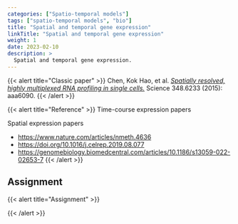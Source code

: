 ```yaml
---
categories: ["Spatio-temporal models"]
tags: ["spatio-temporal models", "bio"]
title: "Spatial and temporal gene expression"
linkTitle: "Spatial and temporal gene expression"
weight: 1
date: 2023-02-10
description: >
  Spatial and temporal gene expression.
---
```


{{< alert title="Classic paper" >}}
Chen, Kok Hao, et al. [*Spatially resolved, highly multiplexed RNA profiling in single cells.*](https://www.science.org/doi/full/10.1126/science.aaa6090) Science 348.6233 (2015): aaa6090.
{{< /alert >}}


{{< alert title="Reference" >}}
Time-course expression papers

Spatial expression papers

- https://www.nature.com/articles/nmeth.4636
- https://doi.org/10.1016/j.celrep.2019.08.077
- https://genomebiology.biomedcentral.com/articles/10.1186/s13059-022-02653-7
{{< /alert >}}

 

## Assignment


{{< alert title="Assignment" >}}


{{< /alert >}}